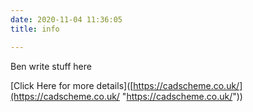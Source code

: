```yaml
---
date: 2020-11-04 11:36:05
title: info

---
```

Ben write stuff here

\[Click Here for more details\]([https://cadscheme.co.uk/](https://cadscheme.co.uk/ "https://cadscheme.co.uk/"))
